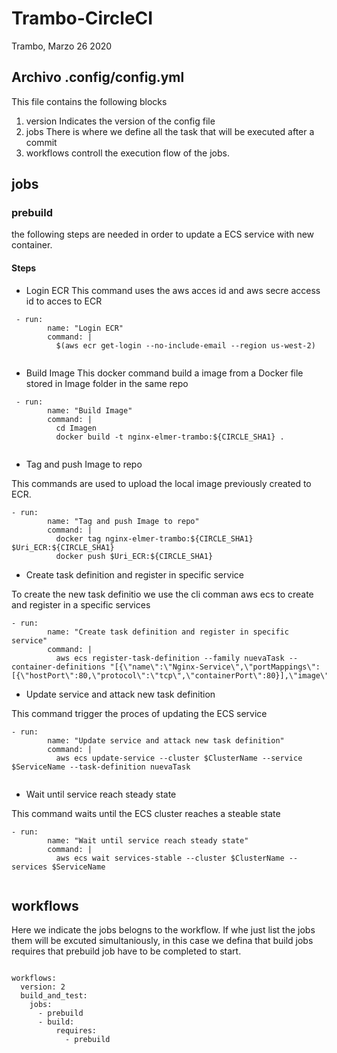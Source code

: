 # Trambo-CircleCI
Trambo, Marzo 26 2020

## Archivo .config/config.yml
This file contains the following blocks
1. version
Indicates the version of the config file
2. jobs
There is where we define all the task that will be executed after a commit
3. workflows
controll the execution flow of the jobs.

## jobs

### prebuild
the following steps are needed in order to update a ECS service with
new container.

#### Steps
 - Login ECR
 This command uses the aws acces id and aws secre access id to acces to ECR
 
  ```
   - run:
          name: "Login ECR"
          command: |
            $(aws ecr get-login --no-include-email --region us-west-2)
      
  ```
 - Build Image
 This docker command build a image from a Docker file stored in Image folder in the same repo
 
  ```
   - run:
          name: "Build Image"
          command: |
            cd Imagen
            docker build -t nginx-elmer-trambo:${CIRCLE_SHA1} .
      
  ```

 - Tag and push Image to repo

 This commands are used to upload the local image previously created to ECR.
 
  ```
 - run:
          name: "Tag and push Image to repo"
          command: |
            docker tag nginx-elmer-trambo:${CIRCLE_SHA1} $Uri_ECR:${CIRCLE_SHA1}
            docker push $Uri_ECR:${CIRCLE_SHA1}
  ```

 - Create task definition and register in specific service
 
 To create the new task definitio we use the cli comman aws ecs to create and register in a specific services
 
  ```
- run:
          name: "Create task definition and register in specific service"
          command: |
            aws ecs register-task-definition --family nuevaTask --container-definitions "[{\"name\":\"Nginx-Service\",\"portMappings\":[{\"hostPort\":80,\"protocol\":\"tcp\",\"containerPort\":80}],\"image\":\"$Uri_ECR:${CIRCLE_SHA1}\",\"cpu\":10,\"memory\":300,\"essential\":true}]"
  ```
   - Update service and attack new task definition

 This command trigger the proces of updating the ECS service
 
  ```
 - run:
          name: "Update service and attack new task definition"
          command: |
            aws ecs update-service --cluster $ClusterName --service $ServiceName --task-definition nuevaTask 
    
  ```
   - Wait until service reach steady state

 This command waits until the ECS cluster reaches a steable state
 
  ```
  - run:
          name: "Wait until service reach steady state"
          command: |
            aws ecs wait services-stable --cluster $ClusterName --services $ServiceName
    
  ```
## workflows
Here we indicate the jobs belogns to the workflow. If whe just list the jobs them will be excuted simultaniously, in this case we defina that build jobs requires that prebuild job have to be completed to start.
```

workflows:
  version: 2
  build_and_test:
    jobs:
      - prebuild
      - build:
          requires:
            - prebuild

```


